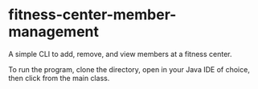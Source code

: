 # fitness-center-member-management

A simple CLI to add, remove, and view members at a fitness center.

To run the program, clone the directory, open in your Java IDE of choice, then click from the main class.
